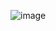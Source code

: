 ![image](https://user-images.githubusercontent.com/92309764/202656335-f36569d1-957b-4cb2-ac3a-ee640e6c9848.png)
